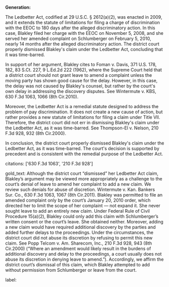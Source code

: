 **Generation:**


The Ledbetter Act, codified at 29 U.S.C. § 2612(a)(2), was enacted in 2009, and it extends the statute of limitations for filing a charge of discrimination with the EEOC to 180 days after the alleged discriminatory action. In this case, Blakley filed her charge with the EEOC on November 5, 2008, and she served her amended complaint on Schlumberger on February 5, 2010, nearly 14 months after the alleged discriminatory action. The district court properly dismissed Blakley's claim under the Ledbetter Act, concluding that it was time-barred.

In support of her argument, Blakley cites to Foman v. Davis, 371 U.S. 178, 182, 83 S.Ct. 227, 9 L.Ed.2d 222 (1962), where the Supreme Court held that a district court should not grant leave to amend a complaint unless the moving party has shown good cause for the delay. However, in this case, the delay was not caused by Blakley's counsel, but rather by the court's own delay in addressing the discovery disputes. See Wintermute v. KBS, 630 F.3d 1063, 1066 (8th Cir.2010).

Moreover, the Ledbetter Act is a remedial statute designed to address the problem of pay discrimination. It does not create a new cause of action, but rather provides a new statute of limitations for filing a claim under Title VII. Therefore, the district court did not err in dismissing Blakley's claim under the Ledbetter Act, as it was time-barred. See Thompson-El v. Nelson, 210 F.3d 928, 932 (8th Cir.2000).

In conclusion, the district court properly dismissed Blakley's claim under the Ledbetter Act, as it was time-barred. The court's decision is supported by precedent and is consistent with the remedial purpose of the Ledbetter Act. 

citations: ['630 F.3d 1063', '210 F.3d 928']

gold_text: Although the district court “dismissed” her Ledbetter Act claim, Blakley’s argument may be viewed more appropriately as a challenge to the court’s denial of leave to amend her complaint to add a new claim. We review such denials for abuse of discretion. Wintermute v. Kan. Bankers Sur. Co., 630 F.3d 1063, 1067 (8th Cir.2011). Blakley was permitted to file an amended complaint only by the court’s January 20, 2010 order, which directed her to limit the scope of her complaint — not expand it. She never sought leave to add an entirely new claim. Under Federal Rule of Civil Procedure 15(a)(2), Blakley could only add this claim with Schlumberger’s written consent or the court’s leave. She obtained neither. Moreover, adding a new claim would have required additional discovery by the parties and added further delays to the proceedings. Under the circumstances, the district court did not abuse its discretion by refusing to permit this new claim. See Popp Telcom v. Am. Sharecom, Inc., 210 F.3d 928, 943 (8th Cir.2000) (“Where an amendment would likely result in the burdens of additional discovery and delay to the proceedings, a court usually does not abuse its discretion in denying leave to amend.”). Accordingly, we affirm the district court’s dismissal of this claim, which Blakley attempted to add without permission from Schlumberger or leave from the court.

label: 